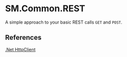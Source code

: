﻿# SM.Common.REST

A simple approach to your basic REST calls `GET` and `POST`.

## References

[.Net HttpClient](https://docs.microsoft.com/en-us/dotnet/api/system.net.http.httpclient?view=netcore-3.1)